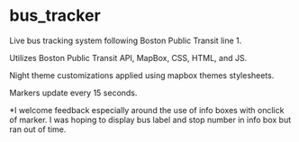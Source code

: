 # bus_tracker
Live bus tracking system following Boston Public Transit line 1. 

Utilizes Boston Public Transit API, MapBox, CSS, HTML, and JS. 

Night theme customizations applied using mapbox themes stylesheets.

Markers update every 15 seconds. 

*I welcome feedback especially around the use of info boxes with onclick of marker. I was hoping to display bus label and stop number in info box but ran out of time. 
